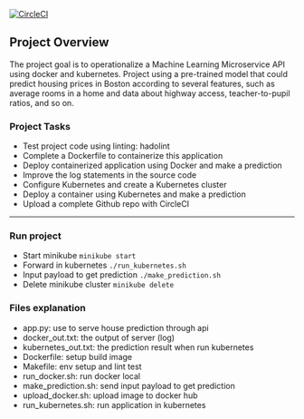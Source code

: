 [![CircleCI](https://circleci.com/gh/ThinhMDITPTIT/OperationalizeDocker/tree/main.svg?style=svg)](https://circleci.com/gh/ThinhMDITPTIT/OperationalizeDocker/tree/main)

## Project Overview

The project goal is to operationalize a Machine Learning Microservice API using docker and kubernetes. Project using a pre-trained model that could predict housing prices in Boston according to several features, such as average rooms in a home and data about highway access, teacher-to-pupil ratios, and so on. 

### Project Tasks

* Test project code using linting: hadolint
* Complete a Dockerfile to containerize this application
* Deploy containerized application using Docker and make a prediction
* Improve the log statements in the source code
* Configure Kubernetes and create a Kubernetes cluster
* Deploy a container using Kubernetes and make a prediction
* Upload a complete Github repo with CircleCI

---

### Run project
* Start minikube
`minikube start`
* Forward in kubernetes
`./run_kubernetes.sh`
* Input payload to get prediction
`./make_prediction.sh`
* Delete minikube cluster
`minikube delete`

### Files explanation
* app.py: use to serve house prediction through api
* docker_out.txt: the output of server (log)
* kubernetes_out.txt: the prediction result when run kubernetes
* Dockerfile: setup build image
* Makefile: env setup and lint test
* run_docker.sh: run docker local
* make_prediction.sh: send input payload to get prediction
* upload_docker.sh: upload image to docker hub
* run_kubernetes.sh: run application in kubernetes
